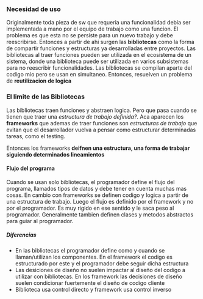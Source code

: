 ### Necesidad de uso
Originalmente toda pieza de sw que requeria una funcionalidad debia ser implementada a mano por el equipo de trabajo como una funcion. El problema es que esta no se persiste para un nuevo trabajo y debe reescribirse. 
Entonces a partir de ahi surgen las **bibliotecas** como la forma de compartir funciones y estructuras ya desarrolladas entre proyectos.
Las bibliotecas al traer funciones pueden ser utilizada en el ecosistema de un sistema, donde una biblioteca puede ser utilizada en varios subsistemas para no reescribir funcionalidades.
Las bibliotecas se compilan aparte del codigo mio pero se usan en simultaneo. Entonces, resuelven un problema de **reutilizacion de logica**
### El limite de las Bibliotecas
Las bibliotecas traen funciones y abstraen logica. Pero que pasa cuando se tienen que traer una *estructura de trabajo definida?*. Aca aparecen los **frameworks** que ademas de traer funciones son *estructuras de trabajo* que evitan que el desarrollador vuelva a pensar como estructurar determinadas tareas, como el testing.

Entonces los frameworks **deifnen una estructura, una forma de trabajar siguiendo determinados lineamientos**

#### Flujo del programa
Cuando se usan solo bibliotecas, el programador define el flujo del programa, llamados tipos de datos y debe tener en cuenta muchas mas cosas.
En cambio con frameworks se definen codigo y logica a partir de una estructura de trabajo. Luego el flujo es definido por el framework y no por el programador. Es muy rigido en ese sentido y le saca peso al programador. Generalmente tambien definen clases y metodos abstractos para guiar al programador.

##### Diferencias
- En las bibliotecas el programador define como y cuando se llaman/utilizan los componentes. En el framework el codigo es estructurado por este y el programador debe seguir dicha estructura
- Las desiciones de diseño no suelen impactar al diseño del codigo a utilizar con bibliotecas. En los framework las decisiones de diseño suelen condicionar fuertemente el diseño de codigo cliente
- Biblioteca usa control directo y framework usa control inverso
